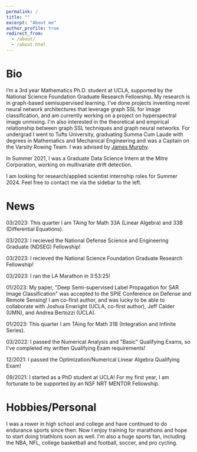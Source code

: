 ```yaml
---
permalink: /
title: ""
excerpt: "About me"
author_profile: true
redirect_from: 
  - /about/
  - /about.html
---
```


Bio
=========

I’m a 3rd year Mathematics Ph.D. student at UCLA, supported by the National Science Foundation Graduate Research Fellowship. My research is in graph-based semisupervised learning. I've done projects inventing novel neural network architectures that leverage graph SSL for image classification, and am currently working on a project on hyperspectral image unmixing. I'm also interested in the theoretical and empirical relationship between graph SSL techniques and graph neural networks. For undergrad I went to Tufts University, graduating Summa Cum Laude with degrees in Mathematics and Mechanical Engineering and was a Captain on the Varsity Rowing Team. I was advised by [James Murphy](https://jmurphy.math.tufts.edu).

In Summer 2021, I was a Graduate Data Science Intern at the Mitre Corporation, working on multivariate drift detection. 

I am looking for research/applied scientist internship roles for Summer 2024. Feel free to contact me via the sidebar to the left.

News
=====
03/2023: This quarter I am TAing for Math 33A (Linear Algebra) and 33B (Differential Equations).

03/2023: I recieved the National Defense Science and Engineering Graduate (NDSEG) Fellowship!

03/2023: I recieved the National Science Foundation Graduate Research Fellowship! 

03/2023: I ran the LA Marathon in 3:53:25!

01/2023: My paper, "Deep Semi-supervised Label Propagation for SAR Image Classification" was accepted to the SPIE Conference on Defense and Remote Sensing! I am co-first author, and was lucky to be able to collaborate with Joshua Enwright (UCLA, co-first author), Jeff Calder (UMN), and Andrea Bertozzi (UCLA).

01/2023: This quarter I am TAing for Math 31B (Integration and Infinite Series).

03/2022: I passed the Numerical Analysis and "Basic" Qualifying Exams, so I've completed my written Qualifying Exam requirements!

12/2021: I passed the Optimization/Numerical Linear Algebra Qualifying Exam!

09/2021: I started as a PhD student at UCLA! For my first year, I am fortunate to be supported by an NSF NRT MENTOR Fellowship.

Hobbies/Personal
=================
I was a rower in high school and college and have continued to do endurance sports since then. Now I enjoy training for marathons and hope to start doing triathlons soon as well. I'm also a huge sports fan, including the NBA, NFL, college basketball and football, soccer, and pro cycling.
